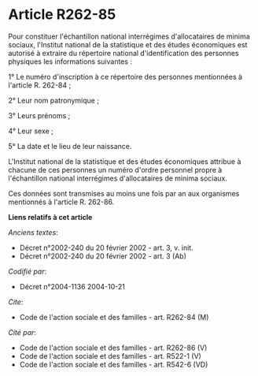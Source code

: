 # Article R262-85

Pour constituer l'échantillon national interrégimes d'allocataires de minima sociaux, l'Institut national de la statistique
et des études économiques est autorisé à extraire du répertoire national d'identification des personnes physiques les
informations suivantes :

1° Le numéro d'inscription à ce répertoire des personnes mentionnées à l'article R. 262-84 ;

2° Leur nom patronymique ;

3° Leurs prénoms ;

4° Leur sexe ;

5° La date et le lieu de leur naissance.

L'Institut national de la statistique et des études économiques attribue à chacune de ces personnes un numéro d'ordre
personnel propre à l'échantillon national interrégimes d'allocataires de minima sociaux.

Ces données sont transmises au moins une fois par an aux organismes mentionnés à l'article R. 262-86.

**Liens relatifs à cet article**

_Anciens textes_:

  - Décret n°2002-240 du 20 février 2002 - art. 3, v. init.
  - Décret n°2002-240 du 20 février 2002 - art. 3 (Ab)

_Codifié par_:

  - Décret n°2004-1136 2004-10-21

_Cite_:

  - Code de l'action sociale et des familles - art. R262-84 (M)

_Cité par_:

  - Code de l'action sociale et des familles - art. R262-86 (V)
  - Code de l'action sociale et des familles - art. R522-1 (V)
  - Code de l'action sociale et des familles - art. R542-6 (VD)
